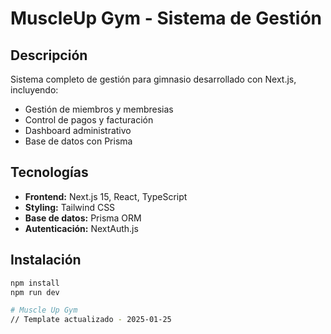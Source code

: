 # MuscleUp Gym - Sistema de Gestión

## Descripción
Sistema completo de gestión para gimnasio desarrollado con Next.js, incluyendo:
- Gestión de miembros y membresias
- Control de pagos y facturación
- Dashboard administrativo
- Base de datos con Prisma

## Tecnologías
- **Frontend:** Next.js 15, React, TypeScript
- **Styling:** Tailwind CSS
- **Base de datos:** Prisma ORM
- **Autenticación:** NextAuth.js

## Instalación
```bash
npm install
npm run dev

# Muscle Up Gym
// Template actualizado - 2025-01-25
